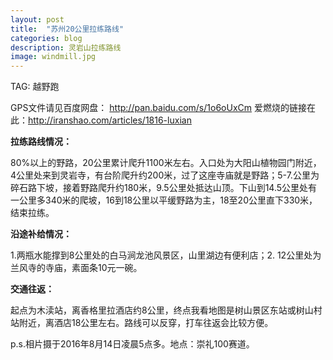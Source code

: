 ```yaml
---
layout: post
title:  "苏州20公里拉练路线"
categories: blog
description: 灵岩山拉练路线
image: windmill.jpg
---
```




TAG: 越野跑



GPS文件请见百度网盘： http://pan.baidu.com/s/1o6oUxCm
爱燃烧的链接在此：http://iranshao.com/articles/1816-luxian

**拉练路线情况：**

80%以上的野路，20公里累计爬升1100米左右。入口处为大阳山植物园门附近，4公里处来到灵岩寺，有台阶爬升约200米，过了这座寺庙就是野路；5-7.公里为碎石路下坡，接着野路爬升约180米，9.5公里处抵达山顶。下山到14.5公里处有一公里多340米的爬坡，16到18公里以平缓野路为主，18至20公里直下330米，结束拉练。

**沿途补给情况：**

1.两瓶水能撑到8公里处的白马涧龙池风景区，山里湖边有便利店；2. 12公里处为兰风寺的寺庙，素面条10元一碗。

**交通往返：**

起点为木渎站，离香格里拉酒店约8公里，终点我看地图是树山景区东站或树山村站附近，离酒店18公里左右。路线可以反穿，打车往返会比较方便。


p.s.相片摄于2016年8月14日凌晨5点多。地点：崇礼100赛道。





